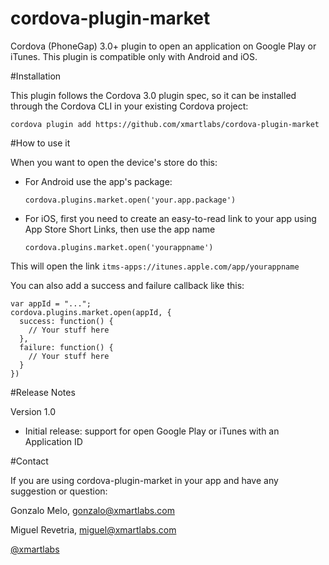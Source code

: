 cordova-plugin-market
=====================

Cordova (PhoneGap) 3.0+ plugin to open an application on Google Play or iTunes.
This plugin is compatible only with Android and iOS.

#Installation

This plugin follows the Cordova 3.0 plugin spec, so it can be installed through the Cordova CLI in your existing Cordova project:

    cordova plugin add https://github.com/xmartlabs/cordova-plugin-market

#How to use it

When you want to open the device's store do this:

* For Android use the app's package:

    `cordova.plugins.market.open('your.app.package')`

* For iOS, first you need to create an easy-to-read link to your app using App Store Short Links, then use the app name

    `cordova.plugins.market.open('yourappname')`

This will open the link `itms-apps://itunes.apple.com/app/yourappname`

You can also add a success and failure callback like this:
    
    var appId = "...";
    cordova.plugins.market.open(appId, {
      success: function() {
        // Your stuff here
      },
      failure: function() {
        // Your stuff here
      }
    })

#Release Notes

Version 1.0

* Initial release: support for open Google Play or iTunes with an Application ID

#Contact

If you are using cordova-plugin-market in your app and have any suggestion or question:

Gonzalo Melo, <gonzalo@xmartlabs.com>

Miguel Revetria, <miguel@xmartlabs.com>

[@xmartlabs](http://twitter.com/xmartlabs "@xmartlabs")
